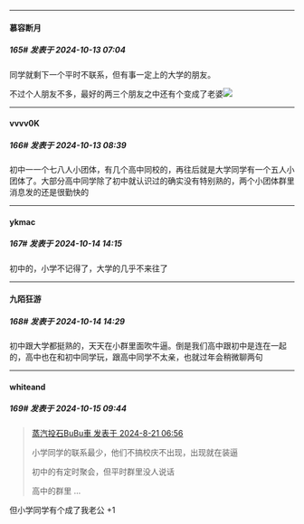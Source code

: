 ﻿
*****

####  慕容断月  
##### 165#       发表于 2024-10-13 07:04

同学就剩下一个平时不联系，但有事一定上的大学的朋友。

不过个人朋友不多，最好的两三个朋友之中还有个变成了老婆<img src="https://static.saraba1st.com/image/smiley/face2017/037.png" referrerpolicy="no-referrer">


*****

####  vvvv0K  
##### 166#       发表于 2024-10-13 08:39

初中一一个七八人小团体，有几个高中同校的，再往后就是大学同学有一个五人小团体了。大部分高中同学除了初中就认识过的确实没有特别熟的，两个小团体群里消息发的还是很勤快的


*****

####  ykmac  
##### 167#       发表于 2024-10-14 14:15

初中的，小学不记得了，大学的几乎不来往了


*****

####  九陌狂游  
##### 168#       发表于 2024-10-14 14:29

初中跟大学都挺熟的，天天在小群里面吹牛逼。倒是我们高中跟初中是连在一起的，高中也在和初中同学玩，跟高中同学不太亲，也就过年会稍微聊两句


*****

####  whiteand  
##### 169#       发表于 2024-10-15 09:44

<blockquote><a href="httphttps://bbs.saraba1st.com/2b/forum.php?mod=redirect&amp;goto=findpost&amp;pid=65963287&amp;ptid=2195682" target="_blank">蒸汽投石BuBu車 发表于 2024-8-21 06:56</a>

小学同学的联系最少，他们不搞校庆不出现，出现就在装逼

初中的有定时聚会，但平时群里没人说话

高中的群里 ...</blockquote>
但小学同学有个成了我老公 +1

